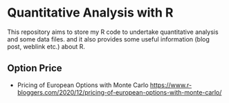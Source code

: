 # Quantitative Analysis with R

This repository aims to store my R code to undertake quantitative analysis and some data files. and it also provides some useful information (blog post, weblink etc.) about R.


## Option Price

* Pricing of European Options with Monte Carlo
https://www.r-bloggers.com/2020/12/pricing-of-european-options-with-monte-carlo/

